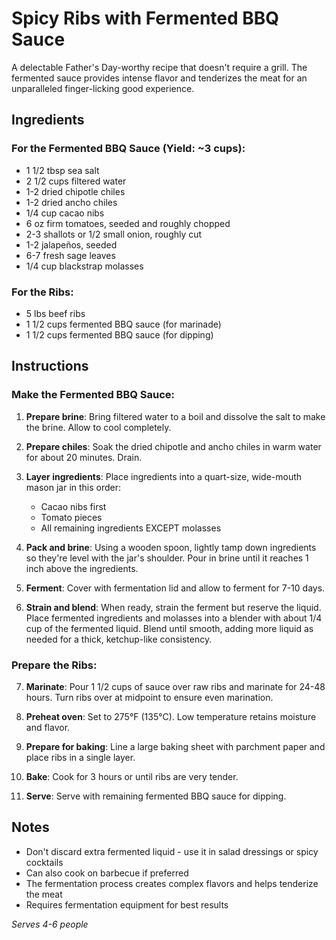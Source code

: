 # Spicy Ribs with Fermented BBQ Sauce

A delectable Father's Day-worthy recipe that doesn't require a grill. The fermented sauce provides intense flavor and tenderizes the meat for an unparalleled finger-licking good experience.

## Ingredients

### For the Fermented BBQ Sauce (Yield: ~3 cups):
- 1 1/2 tbsp sea salt
- 2 1/2 cups filtered water
- 1-2 dried chipotle chiles
- 1-2 dried ancho chiles
- 1/4 cup cacao nibs
- 6 oz firm tomatoes, seeded and roughly chopped
- 2-3 shallots or 1/2 small onion, roughly cut
- 1-2 jalapeños, seeded
- 6-7 fresh sage leaves
- 1/4 cup blackstrap molasses

### For the Ribs:
- 5 lbs beef ribs
- 1 1/2 cups fermented BBQ sauce (for marinade)
- 1 1/2 cups fermented BBQ sauce (for dipping)

## Instructions

### Make the Fermented BBQ Sauce:

1. **Prepare brine**: Bring filtered water to a boil and dissolve the salt to make the brine. Allow to cool completely.

2. **Prepare chiles**: Soak the dried chipotle and ancho chiles in warm water for about 20 minutes. Drain.

3. **Layer ingredients**: Place ingredients into a quart-size, wide-mouth mason jar in this order:
   - Cacao nibs first
   - Tomato pieces
   - All remaining ingredients EXCEPT molasses

4. **Pack and brine**: Using a wooden spoon, lightly tamp down ingredients so they're level with the jar's shoulder. Pour in brine until it reaches 1 inch above the ingredients.

5. **Ferment**: Cover with fermentation lid and allow to ferment for 7-10 days.

6. **Strain and blend**: When ready, strain the ferment but reserve the liquid. Place fermented ingredients and molasses into a blender with about 1/4 cup of the fermented liquid. Blend until smooth, adding more liquid as needed for a thick, ketchup-like consistency.

### Prepare the Ribs:

7. **Marinate**: Pour 1 1/2 cups of sauce over raw ribs and marinate for 24-48 hours. Turn ribs over at midpoint to ensure even marination.

8. **Preheat oven**: Set to 275°F (135°C). Low temperature retains moisture and flavor.

9. **Prepare for baking**: Line a large baking sheet with parchment paper and place ribs in a single layer.

10. **Bake**: Cook for 3 hours or until ribs are very tender.

11. **Serve**: Serve with remaining fermented BBQ sauce for dipping.

## Notes

- Don't discard extra fermented liquid - use it in salad dressings or spicy cocktails
- Can also cook on barbecue if preferred
- The fermentation process creates complex flavors and helps tenderize the meat
- Requires fermentation equipment for best results

*Serves 4-6 people*